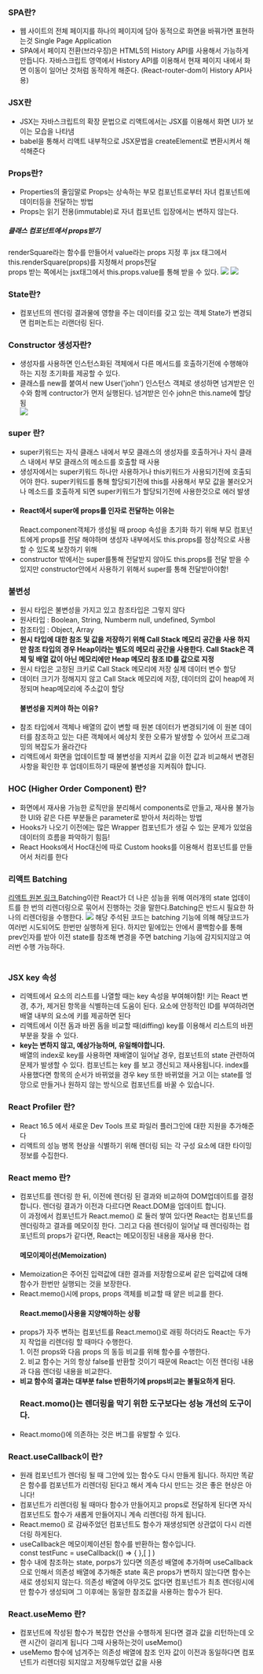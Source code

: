 <h3>SPA란?</h3>
<ul>
    <li>웹 사이트의 전체 페이지를 하나의 페이지에 담아 동적으로 화면을 바꿔가면 표현하는것
    Single Page Application</li>
    <li>SPA에서 페이지 전환(브라우징)은 HTML5의 History API를 사용해서 가능하게 만듭니다.
    자바스크립트 영역에서 History API를 이용해서 현재 페이지 내에서 화면 이동이 일어난 것처럼 동작하게 해준다. (React-router-dom이 History API사용)</li>
</ul>

<h3>JSX란</h3>
<ul>
    <li>JSX는 자바스크립트의 확장 문법으로 리액트에서는 JSX를 이용해서 화면 UI가 보이는 모습을 나타냄</li>
    <li>babel을 통해서 리액트 내부적으로 JSX문법을 createElement로 변환시켜서 해석해준다</li>
</ul>

<h3>Props란?</h3>
<ul>
    <li>Properties의 줄임말로 Props는 상속하는 부모 컴포넌트로부터 자녀 컴포넌트에 데이터등을 전달하는 방법</li>
    <li>Props는 읽기 전용(immutable)로 자녀 컴포넌트 입장에서는 변하지 않는다.</li>
    </ul>
<h5>클래스 컴포넌트에서 props받기</h5>
renderSquare라는 함수를 만들어서 value라는 props 지정 후 jsx 태그에서 this.renderSquare(props)를 지정해서 props전달
    <br> props 받는 쪽에서는 jsx태그에서 this.props.value를 통해 받을 수 있다.
<img src='./noteImg/classprops.png'/>
<img src='./noteImg/classprops2.png'/>

<h3>State란?</h3>
<ul>
    <li>컴포넌트의 렌더링 결과물에 영향을 주는 데이터를 갖고 있는 객체 State가 변경되면 컴퍼논트는 리랜더링 된다.</li>
</ul>

<h3>Constructor 생성자란?</h3>
<ul>
    <li>생성자를 사용하면 인스턴스화된 객체에서 다른 메서드를 호출하기전에 수행해야 하는 지정 초기화를 제공할 수 있다.</li>
    <li>클래스를 new를 붙여서 new User('john')
        인스턴스 객체로 생성하면 넘겨받은 인수와 함께 contructor가 먼저 실행된다.
        넘겨받은 인수 john은 this.name에 할당됨
    </li>
    <img src='./noteImg//stateConstructor.png'>
</ul>

<h3>super 란?</h3>
<ul>
    <li>super키워드는 자식 클래스 내에서 부모 클래스의 생성자를 호출하거나 자식 클래스 내에서 부모 클래스의 메소드를 호출할 때 사용</li>
    <li>생성자에서는 super키워드 하나만 사용하거나 this키워드가 사용되기전에 호출되어야 한다.
    super키워드를 통해 할당되기전에 this를 사용해서 부모 값을 불러오거나 메소드를 호출하게 되면 super키워드가 할당되기전에 사용한것으로 에러 발생
    </li>
    <li><h4>React에서 super에 props를 인자로 전달하는 이유는</h4> React.component객체가 생성될 때 proop 속성을 초기화 하기 위해 부모 컴포넌트에게 props를 전달 해야하며 생성자 내부에서도 this.props를 정상적으로 사용할 수 있도록 보장하기 위해 
    </li>
    <li>constructor 밖에서는 super를통해 전달받지 않아도 this.props를 전달 받을 수 있지만 constructor안에서 사용하기 위해서 super를 통해 전달받아야함!</li>
</ul>

<h3>불변성</h3>
<ul>
    <li>원시 타입은 불변성을 가지고 있고 참조타입은 그렇지 않다</li>
    <li>원사타입 : Boolean, String, Numberm null, undefined, Symbol
    </li>
    <li>
        참조타입 : Object, Array
    </li>
    <li><strong>원시 타입에 대한 참조 및 값을 저장하기 위해 Call Stack 메모리 공간을 사용 하지만 참조 타입의 경우 Heap이라는 별도의 메모리 공간을 사용한다. Call Stack은 객체 및 배열 값이 아닌 메모리에만 Heap 메모리 참조 ID를 값으로 지정</strong></li>
    <li>원시 타입은 고정된 크키로 Call Stack 메모리에 저장 실제 데이터 변수 할당</li>
    <li>데이터 크기가 정해지지 않고 Call Stack 메모리에 저장, 데이터의 값이 heap에 저정되며 heap메모리에 주소값이 할당</li>
    <h4>불변성을 지켜야 하는 이유?</h4>
    <li>참조 타입에서 객체나 배열의 값이 변할 때 원본 데이터가 변경되기에 이 원본 데이터를 참조하고 있는 다른 객체에서 예상치 못한 오류가 발생할 수 있어서 프로그래밍의 복잡도가 올라간다</li>
      <li>리액트에서 화면을 업데이트할 때 불변성을 지켜서 값을 이전 값과 비교해서 변경된 사항을 확인한 후 업데이트하기 때문에 불변성을 지켜줘야 합니다.</li>
</ul>

<h3>HOC (Higher Order Component) 란?</h3>
<ul>
    <li>화면에서 재사용 가능한 로직만을 분리해서 components로 만들고, 재사용 불가능한 UI와 같은 다른 부분들은 parameter로 받아서 처리하는 방법</li>    
    <li>Hooks가 나오기 이전에는 많은 Wrapper 컴포넌트가 생길 수 있는 문제가 있었음 
    데이터의 흐름을 파악하기 힘듬!</li>    
    <li>React Hooks에서 Hoc대신에 따로 Custom hooks를 이용해서 컴포넌트를 만들어서 처리를 한다</li>    
</ul>

<h3>리액트 Batching</h3>
<a href='https://react.dev/blog/2022/03/29/react-v18#new-feature-automatic-batching'>리액트 원본 링크 </a>
Batching이란 React가 더 나은 성능을 위해 여러개의 state 업데이트를 한 번의 리렌더링으로 묶어서 진행하는 것을 말한다.Batching은 반드시 필요한 하나의 리렌더링을 수행한다.
<img src='./noteImg//batching.png'/>
해당 주석된 코드는 batching 기능에 의해 해당코드가 여러번 시도되어도 한번만 실행하게 된다.
하지만 밑에있는 안에서 콜백함수를 통해 prev인자를 받아 이전 state를 참조해 변경을 주면 batching 기능에 감지되지않고 여러번 수행 가능하다.
<br> <br>

<h3>JSX key 속성</h3>
    <ul>
        <li>리액트에서 요소의 리스트를 나열할 때는 key 속성을 부여해야함! 키는 React 변경, 추가, 제거된 항목을 식별하는데 도움이 된다. 요소에 안정적인 ID를 부여하려면 배열 내부의 요소에 키를 제공하면  된다</li>
        <li>리액트에서 이전 돔과 바뀐 돔을 비교할 때(diffing) key를 이용해서 리스트의 바뀐 부분을 찾을 수 있다.</li>
        <li><strong>key는 변하지 않고, 예상가능하며, 유일해야합니다.</strong> <br>배열의 index로 key를 사용하면 재배열이 일어날 경우, 컴포넌트의 state 관련하여 문제가 발생할 수 있다. 컴포넌트는 key 를 보고 갱신되고 재사용됩니다. index를 사용했다면 항목의 순서가 바뀌었을 경우 key 또한 바뀌었을 거고 이는 state를 엉망으로 만들거나 원하지 않는 방식으로 컴포넌트를 바꿀 수 있습니다.
        </li>
    </ul>

<h3>React Profiler 란?</h3>
    <ul>
        <li>React 16.5 에서 새로운 Dev Tools 프로 파일러 플러그인에 대한 지원을 추가해준다</li>
        <li>리액트의 성능 병목 현상을 식별하기 위해 렌더링 되는 각 구성 요소에 대한 타이밍 정보를 수집한다.</li>
    </ul>

<h3>React memo 란?</h3>
    <ul>
        <li>컴포넌트를 렌더링 한 뒤, 이전에 렌더링 된 결과와 비교하여 DOM업데이트를 결정합니다. 렌더링 결과가 이전과 다르다면 React.DOM을 업데이트 합니다.<br>
        이 과정에서 컴포넌트가 React.memo() 로 둘러 쌓여 있다면 React는 컴포넌트를 렌더링하고 결과를 메모이징 한다.
        그리고 다음 렌더링이 일어날 때 렌더링하는 컴포넌트의 props가 같다면, React는 메모이징된 내용을 재사용 한다.</li>
        <h4>
        메모이제이션(Memoization)</h4>
        <li>Memoization은 주어진 입력값에 대한 결과를 저장함으로써 같은 입력값에 대해 함수가 한번만 실행되는 것을 보장한다.</li>
        <li>React.memo()시에 props, props 객체를 비교할 때 얕은 비교를 한다.</li>
        <h4>React.memo()사용을 지양해야하는 상황</h4>
        <li>props가 자주 변하는 컴포넌트를 React.memo()로 래핑 하더라도 React는 두가지 작업을 리렌더링 할 때마다 수행한다. <br>
        1. 이전 props와 다음 props 의 동등 비교를 위해 함수를 수행한다. <br> 
        2. 비교 함수는 거의 항상 false를 반환할 것이기 때문에 React는 이전 렌더링 내용과 다음 렌더링 내용을 비교한다.</li>
        <li><strong>비교 함수의 결과는 대부분 false 반환하기에 props비교는 불필요하게 된다.</strong></li>
        <h3>React.momo()는 렌더링을 막기 위한 도구보다는 성능 개선의 도구이다.</h3>
        <li>React.momo()에 의존하는 것은 버그를 유발할 수 있다.</li>
    </ul>
    <h3>React.useCallback이 란?</h3>
    <ul>
        <li>원래 컴포넌트가 렌더링 될 때 그안에 있는 함수도 다시 만들게 됩니다. 하지만 똑같은 함수를 컴포넌트가 리렌더링 된다고 해서 계속 다시 만드는 것은 좋은 현상은 아니다! </li>
        <li>컴포넌트가 리렌더링 될 때마다 함수가 만들어지고 props로 전달하게 된다면 자식 컴포넌트도 함수가 새롭게 만들어지니 계속 리렌더링 하게 됩니다. </li>
        <li>React.memo() 로 감싸주었던 컴포넌트도 함수가 재생성되면 상관없이 다시 리렌더링 하게된다.</li>
        <li>useCallback은 메모이제이션된 함수를 반환하는 함수입니다.<br>
        const testFunc = useCallback(() => { },[ ] )</li>
          <li>함수 내에 참조하는 state, porps가 있다면 의존성 배열에 추가하며
          useCallback으로 인해서 의존성 배열에 추가해준 state 혹은 props가 변하지 않는다면 함수는 새로 생성되지 않는다. 의존성 배열에 아무것도 없다면 컴포넌트가 최초 렌더링시에만 함수가 생성되며 그 이후에는 동일한 참조값을 사용하는 함수가 된다.</li>
    </ul>
     <h3>React.useMemo 란?</h3>
    <ul>
        <li>컴포넌트에 작성된 함수가 복잡한 연산을 수행하게 된다면 결과 값을 리턴하는데 오랜 시간이 걸리게 됩니다 그때 사용하는것이 useMemo() </li>
        <li>useMemo 함수에 넘겨주는 의존성 배열에 참조 인자 값이 이전과 동일하다면 컴포넌트가 리렌더링 되지않고 저장해두었던 값을 사용 </li>
    </ul>
